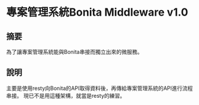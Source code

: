 # 專案管理系統Bonita Middleware v1.0
## 摘要
為了讓專案管理系統能與Bonita串接而獨立出來的微服務。
## 說明
主要是使用resty向Bonita的API取得資料後，再傳給專案管理系統的API進行流程串接。
現已不是用這種架構，就當是resty的練習。
